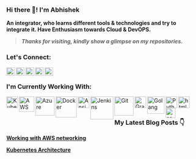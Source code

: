### Hi there 👋! I'm Abhishek 

**An integrator, who learns different tools & technologies and try to integrate it. Have Enthusiasm towards Cloud & DevOPS.**

> ***Thanks for visiting, kindly show a glimpse on my repositories.***

### Let's Connect:
[<img align="left" alt="abhi | Github" width="22px" src="https://cdn.jsdelivr.net/npm/simple-icons@v3/icons/github.svg" />][GitHub]
[<img align="left" alt="abhi | LinkedIn" width="22px" src="https://cdn.jsdelivr.net/npm/simple-icons@v3/icons/linkedin.svg" />][LinkedIn]
[<img align="left" alt="abhi | Twitter" width="22px" src="https://cdn.jsdelivr.net/npm/simple-icons@v3/icons/twitter.svg" />][Twitter]
[<img align="left" alt="abhi | Hashnode" width="22px" src="https://cdn.jsdelivr.net/npm/simple-icons@v3/icons/hashnode.svg" />][Hashnode]
<a href="abhishekkumar33118@gmail.com">
  <img align="left" width="22px" src="https://cdn.jsdelivr.net/npm/simple-icons@v3/icons/gmail.svg" />
  
</a>

<br>

### I'm Currently Working With:
<img align="left" alt="Kubernetes" width="30px" src="https://upload.wikimedia.org/wikipedia/commons/thumb/0/00/Kubernetes_%28container_engine%29.png/640px-Kubernetes_%28container_engine%29.png"/>
<img align="left" alt="AWS" width="40px" src="https://upload.wikimedia.org/wikipedia/commons/thumb/9/93/Amazon_Web_Services_Logo.svg/640px-Amazon_Web_Services_Logo.svg.png"/>
<img align="left" alt="Azure" width="50px" src="https://upload.wikimedia.org/wikipedia/commons/thumb/a/a8/Microsoft_Azure_Logo.svg/640px-Microsoft_Azure_Logo.svg.png"/>
<img align="left" alt="Docker" width="55px" src="https://upload.wikimedia.org/wikipedia/commons/7/79/Docker_%28container_engine%29_logo.png"/>
<img align="left" alt="Ansible" width="30px" src="https://upload.wikimedia.org/wikipedia/commons/thumb/2/24/Ansible_logo.svg/640px-Ansible_logo.svg.png"/>
<img align="left" alt="Jenkins" width="60px" src="https://upload.wikimedia.org/wikipedia/commons/thumb/e/e3/Jenkins_logo_with_title.svg/640px-Jenkins_logo_with_title.svg.png"/>
<img align="left" alt="Git" width="50px" src="https://upload.wikimedia.org/wikipedia/commons/thumb/e/e0/Git-logo.svg/640px-Git-logo.svg.png"/>
<img align="left" alt="Grafana" width="30px" src="https://upload.wikimedia.org/wikipedia/commons/thumb/3/3b/Grafana_icon.svg/640px-Grafana_icon.svg.png"/>
<img align="left" alt="Golang" width="45px" src="https://upload.wikimedia.org/wikipedia/commons/thumb/0/05/Go_Logo_Blue.svg/640px-Go_Logo_Blue.svg.png"/>
<img align="left" alt="Python" width="30px" src="https://upload.wikimedia.org/wikipedia/commons/c/c3/Python-logo-notext.svg"/>
<img align="left" alt="html" width="30px" src="https://upload.wikimedia.org/wikipedia/commons/6/61/HTML5_logo_and_wordmark.svg"/>
<img align="left" alt="css" width="26px" src="https://upload.wikimedia.org/wikipedia/commons/d/d5/CSS3_logo_and_wordmark.svg"/>
<br><br>

<!--- Links of Social Sites --->

[GitHub]: https://github.com/Abhi03-tech
[LinkedIn]: https://www.linkedin.com/in/abhisheksingh003/
[Twitter]: https://twitter.com/Abhitech03
[Hashnode]: https://hashnode.com/@Abhishek003


### My Latest Blog Posts 👇
<!-- HASHNODE_BLOG:START -->
<p align="left">
<a href="https://abhishek003.hashnode.dev/vpc-subnet-networking" title="VPC, Subnet & Networking"> </a>
<a href="https://abhishek003.hashnode.dev/vpc-subnet-networking" title="Working with AWS networking"><strong>Working with AWS networking</strong></a>

<!-- HASHNODE_BLOG:END -->

<!-- LinkedIN Artcle: START -->
<p align="left">
<a href="https://www.linkedin.com/pulse/kubernetes-architecture-abhishek-kumar/?trackingId=OuCM3qNVRB%2BKOWO%2BAxVS%2Fw%3D%3D"><strong>Kubernetes Architecture</strong></a>
<!-- LinkedIN Artcle: END -->
